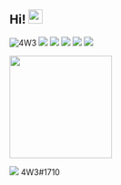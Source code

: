 <h2>Hi! <img src="https://media.giphy.com/media/hvRJCLFzcasrR4ia7z/giphy.gif" width="25px"></h2>

<img src="https://komarev.com/ghpvc/?username=4W33" alt="4W3" />

<img src="https://img.shields.io/badge/lua-%232C2D72.svg?style=for-the-badge&logo=lua&logoColor=white"> 
<img src="https://img.shields.io/badge/-Visual_Studio_Code-007ACC?style=flat&logo=visual-studio-code&logoColor=ffffff"> 

<img src = "https://img.shields.io/badge/-HTML5-E34F26?style=flat&logo=html5&logoColor=white"> 
<img src = "https://img.shields.io/badge/-CSS3-1572B6?style=flat&logo=css3&logoColor=white">
<img src = "https://img.shields.io/badge/JavaScript-323330?style=for-the-badge&logo=javascript&logoColor=F7DF1E">

<p>
<!-- GitHub Stats -->  
<img height="180em" src="https://github-readme-stats.vercel.app/api?username=4W33&show_icons=true&theme=radical"/>
 
<img src = "https://img.shields.io/badge/Discord-7289DA?style=for-the-badge&logo=discord&logoColor=white"> <xd style="margin-top: 5px;">4W3#1710</xd>

